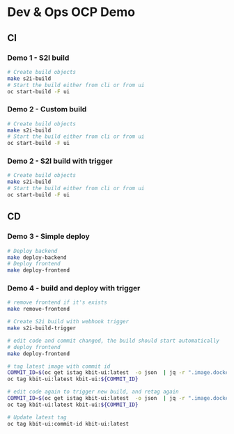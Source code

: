 # Dev & Ops OCP Demo

## CI 
### Demo 1 - S2I build 
```bash
# Create build objects 
make s2i-build
# Start the build either from cli or from ui
oc start-build -F ui
``` 

### Demo 2 - Custom build 
```bash
# Create build objects 
make s2i-build
# Start the build either from cli or from ui
oc start-build -F ui
``` 

### Demo 2 - S2I build with trigger 
```bash
# Create build objects 
make s2i-build
# Start the build either from cli or from ui
oc start-build -F ui
``` 


## CD

### Demo 3 - Simple deploy  
```bash
# Deploy backend 
make deploy-backend
# Deploy frontend
make deploy-frontend
``` 

### Demo 4 - build and deploy with trigger 
```bash
# remove frontend if it's exists
make remove-frontend

# Create S2i build with webhook trigger
make s2i-build-trigger

# edit code and commit changed, the build should start automatically 
# deploy frontend 
make deploy-frontend

# tag latest image with commit id  
COMMIT_ID=$(oc get istag kbit-ui:latest  -o json  | jq -r ".image.dockerImageMetadata.Config.Labels.\"io.openshift.build.commit.id\"" | cut -c1-7)
oc tag kbit-ui:latest kbit-ui:${COMMIT_ID}

# edit code again to trigger new build, and retag again
COMMIT_ID=$(oc get istag kbit-ui:latest  -o json  | jq -r ".image.dockerImageMetadata.Config.Labels.\"io.openshift.build.commit.id\"" | cut -c1-7)
oc tag kbit-ui:latest kbit-ui:${COMMIT_ID} 

# Update latest tag
oc tag kbit-ui:commit-id kbit-ui:latest

``` 